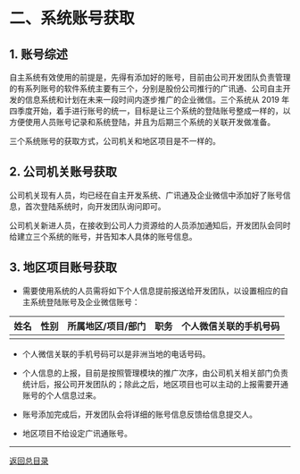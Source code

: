 
# 二、系统账号获取

## 1. 账号综述

自主系统有效使用的前提是，先得有添加好的账号，目前由公司开发团队负责管理的有系列账号的软件系统主要有三个，分别是股份公司推行的广讯通、公司自主开发的信息系统和计划在未来一段时间内逐步推广的企业微信。三个系统从 2019 年四季度开始，着手进行账号的统一，目标是让三个系统的登陆账号整成一样的，以方便使用人员账号记录和系统登陆，并且为后期三个系统的关联开发做准备。

三个系统账号的获取方式，公司机关和地区项目是不一样的。

## 2. 公司机关账号获取

公司机关现有人员，均已经在自主开发系统、广讯通及企业微信中添加好了账号信息，首次登陆系统时，向开发团队询问即可。

公司机关新进人员，在接收到公司人力资源给的人员添加通知后，开发团队会同时给建立三个系统的账号，并告知本人具体的账号信息。

## 3. 地区项目账号获取

- 需要使用系统的人员需将如下个人信息提前报送给开发团队，以设置相应的自主系统登陆账号及企业微信账号：

姓名|性别|所属地区/项目/部门|职务|个人微信关联的手机号码
----|---|-----|-----|----
   |   |   |   |  

- 个人微信关联的手机号码可以是非洲当地的电话号码。

- 个人信息的上报，目前是按照管理模块的推广次序，由公司机关相关部门负责统计后，报公司开发团队的；除此之后，地区项目也可以主动的上报需要开通账号的个人信息过来。

- 账号添加完成后，开发团队会将详细的账号信息反馈给信息提交人。

- 地区项目不给设定广讯通账号。

------

[返回总目录](sys_user_manual.md)

